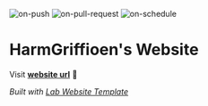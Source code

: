 
  ![on-push](../../actions/workflows/on-push.yaml/badge.svg)
  ![on-pull-request](../../actions/workflows/on-pull-request.yaml/badge.svg)
  ![on-schedule](../../actions/workflows/on-schedule.yaml/badge.svg)

  # HarmGriffioen's Website

  Visit **[website url](#)** 🚀

  _Built with [Lab Website Template](https://greene-lab.gitbook.io/lab-website-template-docs)_

